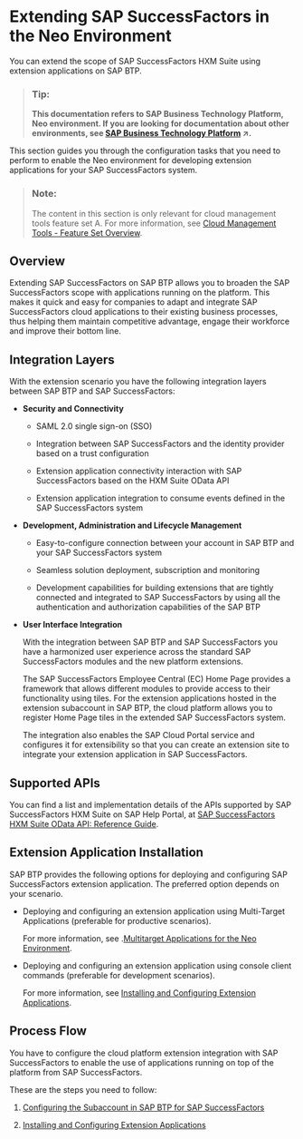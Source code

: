 <!-- loiobd585c88b6a640ccaac1eab10fcd5f1b -->

# Extending SAP SuccessFactors in the Neo Environment

You can extend the scope of SAP SuccessFactors HXM Suite using extension applications on SAP BTP.

> ### Tip:  
> **This documentation refers to SAP Business Technology Platform, Neo environment. If you are looking for documentation about other environments, see [SAP Business Technology Platform](https://help.sap.com/viewer/65de2977205c403bbc107264b8eccf4b/Cloud/en-US/6a2c1ab5a31b4ed9a2ce17a5329e1dd8.html "SAP Business Technology Platform (SAP BTP) is an integrated offering comprised of four technology portfolios: database and data management, application development and integration, analytics, and intelligent technologies. The platform offers users the ability to turn data into business value, compose end-to-end business processes, and build and extend SAP applications quickly.") :arrow_upper_right:.**

This section guides you through the configuration tasks that you need to perform to enable the Neo environment for developing extension applications for your SAP SuccessFactors system.

> ### Note:  
> The content in this section is only relevant for cloud management tools feature set A. For more information, see [Cloud Management Tools - Feature Set Overview](https://help.sap.com/viewer/65de2977205c403bbc107264b8eccf4b/Cloud/en-US/caf4e4e23aef4666ad8f125af393dfb2.html).



<a name="loiobd585c88b6a640ccaac1eab10fcd5f1b__section_hy4_rvb_hjb"/>

## Overview

Extending SAP SuccessFactors on SAP BTP allows you to broaden the SAP SuccessFactors scope with applications running on the platform. This makes it quick and easy for companies to adapt and integrate SAP SuccessFactors cloud applications to their existing business processes, thus helping them maintain competitive advantage, engage their workforce and improve their bottom line.



<a name="loiobd585c88b6a640ccaac1eab10fcd5f1b__section_mt4_rvb_hjb"/>

## Integration Layers

With the extension scenario you have the following integration layers between SAP BTP and SAP SuccessFactors:

-   **Security and Connectivity**
    -   SAML 2.0 single sign-on \(SSO\)

    -   Integration between SAP SuccessFactors and the identity provider based on a trust configuration

    -   Extension application connectivity interaction with SAP SuccessFactors based on the HXM Suite OData API

    -   Extension application integration to consume events defined in the SAP SuccessFactors system

-   **Development, Administration and Lifecycle Management**
    -   Easy-to-configure connection between your account in SAP BTP and your SAP SuccessFactors system

    -   Seamless solution deployment, subscription and monitoring

    -   Development capabilities for building extensions that are tightly connected and integrated to SAP SuccessFactors by using all the authentication and authorization capabilities of the SAP BTP


-   **User Interface Integration**

    With the integration between SAP BTP and SAP SuccessFactors you have a harmonized user experience across the standard SAP SuccessFactors modules and the new platform extensions.

    The SAP SuccessFactors Employee Central \(EC\) Home Page provides a framework that allows different modules to provide access to their functionality using tiles. For the extension applications hosted in the extension subaccount in SAP BTP, the cloud platform allows you to register Home Page tiles in the extended SAP SuccessFactors system.

    The integration also enables the SAP Cloud Portal service and configures it for extensibility so that you can create an extension site to integrate your extension application in SAP SuccessFactors.




<a name="loiobd585c88b6a640ccaac1eab10fcd5f1b__section_mn4_rvb_hjb"/>

## Supported APIs

You can find a list and implementation details of the APIs supported by SAP SuccessFactors HXM Suite on SAP Help Portal, at [SAP SuccessFactors HXM Suite OData API: Reference Guide](https://help.sap.com/viewer/28bc3c8e3f214ab487ec51b1b8709adc/LATEST/en-US).



<a name="loiobd585c88b6a640ccaac1eab10fcd5f1b__section_bl4_rvb_hjb"/>

## Extension Application Installation

SAP BTP provides the following options for deploying and configuring SAP SuccessFactors extension application. The preferred option depends on your scenario.

-   Deploying and configuring an extension application using Multi-Target Applications \(preferable for productive scenarios\).

    For more information, see .[Multitarget Applications for the Neo Environment](https://help.sap.com/viewer/65de2977205c403bbc107264b8eccf4b/Cloud/en-US/e1bb7eb746d34237b8b47035adff5022.html).

-   Deploying and configuring an extension application using console client commands \(preferable for development scenarios\).

    For more information, see [Installing and Configuring Extension Applications](installing-and-configuring-extension-applications-fd92f74.md).




<a name="loiobd585c88b6a640ccaac1eab10fcd5f1b__section_mdb_34b_mdb"/>

## Process Flow

You have to configure the cloud platform extension integration with SAP SuccessFactors to enable the use of applications running on top of the platform from SAP SuccessFactors.

These are the steps you need to follow:

1.  [Configuring the Subaccount in SAP BTP for SAP SuccessFactors](configuring-the-subaccount-in-sap-btp-for-sap-successfactors-4f31621.md)

2.  [Installing and Configuring Extension Applications](installing-and-configuring-extension-applications-fd92f74.md)



